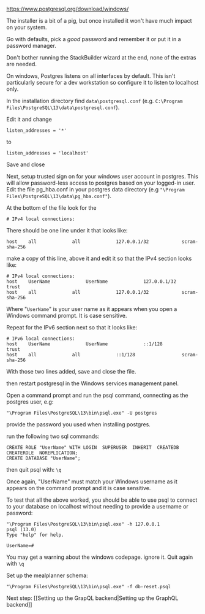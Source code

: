 
https://www.postgresql.org/download/windows/

The installer is a bit of a pig, but once installed it won't have much impact on your system.

Go with defaults, pick a *good* password and remember it or put it in a password manager.

Don't bother running the StackBuilder wizard at the end, none of the extras are needed.

On windows, Postgres listens on all interfaces by default. This isn't particularly secure for a dev workstation so configure it to listen to localhost only.

In the installation directory find `data\postgresql.conf` (e.g. `C:\Program Files\PostgreSQL\13\data\postgresql.conf`).

Edit it and change

`listen_addresses = '*'`

to 

`listen_addresses = 'localhost'`

Save and close 

Next, setup trusted sign on for your windows user account in postgres. This will allow password-less access to postgres based on your logged-in user.  Edit the file pg_hba.conf in your postgres data directory (e.g `"\Program Files\PostgreSQL\13\data\pg_hba.conf"`).

At the bottom of the file look for the

`# IPv4 local connections:`

There should be one line under it that looks like:

`host    all             all             127.0.0.1/32            scram-sha-256`

make a copy of this line, above it and edit it so that the IPv4 section looks like:

```
# IPv4 local connections:
host    UserName             UserName             127.0.0.1/32            trust
host    all             all             127.0.0.1/32            scram-sha-256
```

Where "`UserName`" is your user name as it appears when you open a Windows command prompt. It is case sensitive.

Repeat for the IPv6 section next so that it looks like:

```
# IPv6 local connections:
host    UserName             UserName             ::1/128                 trust
host    all             all             ::1/128                 scram-sha-256
```

With those two lines added, save and close the file.

then restart postgresql in the Windows services management panel.

Open a command prompt and run the psql command, connecting as the postgres user, e.g:

`"\Program Files\PostgreSQL\13\bin\psql.exe" -U postgres`

provide the password you used when installing postgres.

run the following two sql commands:

```
CREATE ROLE "UserName" WITH LOGIN  SUPERUSER  INHERIT  CREATEDB  CREATEROLE  NOREPLICATION;
CREATE DATABASE "UserName";
```

then quit psql with:
`\q`

Once again, "UserName" must match your Windows username as it appears on the command prompt and it is case sensitive.

To test that all the above worked, you should be able to use psql to connect to your database on localhost without needing to provide a username or password:

```
"\Program Files\PostgreSQL\13\bin\psql.exe" -h 127.0.0.1
psql (13.0)
Type "help" for help.

UserName=#
```

You may get a warning about the windows codepage. ignore it. Quit again with `\q`

Set up the mealplanner schema:

`"\Program Files\PostgreSQL\13\bin\psql.exe" -f db-reset.psql`

Next step: [[Setting up the GrapQL backend|Setting up the GraphQL backend]]
